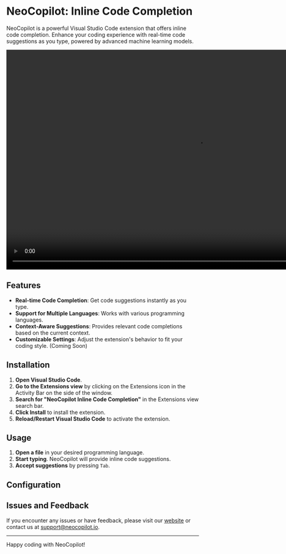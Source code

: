 # NeoCopilot: Inline Code Completion

NeoCopilot is a powerful Visual Studio Code extension that offers inline code completion. Enhance your coding experience with real-time code suggestions as you type, powered by advanced machine learning models.

<div align="left">
    <video width="1000" height="575" autoplay loop muted>
        <source src="https://assets.neocopilot.io/videos/inlinevideo.mp4" type="video/mp4">
        Your browser does not support the video tag.
    </video>
</div>

## Features

- **Real-time Code Completion**: Get code suggestions instantly as you type.
- **Support for Multiple Languages**: Works with various programming languages.
- **Context-Aware Suggestions**: Provides relevant code completions based on the current context.
- **Customizable Settings**: Adjust the extension's behavior to fit your coding style. (Coming Soon)

## Installation

1. **Open Visual Studio Code**.
2. **Go to the Extensions view** by clicking on the Extensions icon in the Activity Bar on the side of the window.
3. **Search for "NeoCopilot Inline Code Completion"** in the Extensions view search bar.
4. **Click Install** to install the extension.
5. **Reload/Restart Visual Studio Code** to activate the extension.

## Usage

1. **Open a file** in your desired programming language.
2. **Start typing**. NeoCopilot will provide inline code suggestions.
3. **Accept suggestions** by pressing `Tab`.

## Configuration

## Issues and Feedback

If you encounter any issues or have feedback, please visit our [website](https://www.neocopilot.io) or contact us at [support@neocopilot.io](mailto:support@neocopilot.io).

---

Happy coding with NeoCopilot!
